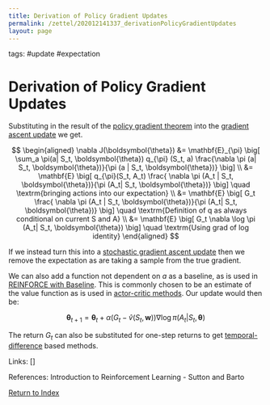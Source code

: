 ```yaml
---
title: Derivation of Policy Gradient Updates
permalink: /zettel/202012141337_derivationPolicyGradientUpdates
layout: page
---
```

tags: #update #expectation

# Derivation of Policy Gradient Updates

Substituting in the result of the [policy gradient theorem](202012141215_policyGradientTheorem) into 
the [gradient ascent update](202012141139_policyGradientMethods) we get.

$$
\begin{aligned}
\nabla J(\boldsymbol{\theta}) &= \mathbf{E}_{\pi} \big[ \sum_a \pi(a| S_t, \boldsymbol{\theta}) q_{\pi} (S_t, a) \frac{\nabla \pi (a| S_t, \boldsymbol{\theta})}{\pi (a | S_t, \boldsymbol{\theta})} \big] \\
&= \mathbf{E} \big[ q_{\pi}(S_t, A_t) \frac{ \nabla \pi (A_t | S_t, \boldsymbol{\theta})}{\pi (A_t| S_t, \boldsymbol{\theta})} \big] \quad \textrm{bringing actions into our expectation} \\
&= \mathbf{E} \big[ G_t \frac{ \nabla \pi (A_t | S_t, \boldsymbol{\theta})}{\pi (A_t| S_t, \boldsymbol{\theta})} \big] \quad \textrm{Definition of q as always conditional on current S and A} \\
&= \mathbf{E} \big[ G_t \nabla \log \pi (A_t| S_t, \boldsymbol{\theta}) \big] \quad \textrm{Using grad of log identity}
\end{aligned}
$$

If we instead turn this into a [stochastic gradient ascent update](202104051024_stochasticGradientDescent) then we remove 
the expectation as are taking a sample from the true gradient.

We can also add a function not dependent on $a$ as a baseline, as is used in [REINFORCE with Baseline](202012121514_reinforceWithBaseline). 
This is commonly chosen to be an estimate of the value function as is used in [actor-critic methods](202012141327_actorCriticMethods). Our 
update would then be:

$$
\boldsymbol{\theta}_{t+1} = \boldsymbol{\theta}_{t} + \alpha \big( G_t - \hat{v}(S_t, \mathbf{w}) \big) \nabla \log \pi (A_t | S_t, \boldsymbol{\theta})
$$

The return $G_t$ can also be substituted for one-step returns to get [temporal-difference](202011302050_tabularTDZero) based methods.


Links: []

References: Introduction to Reinforcement Learning - Sutton and Barto

[Return to Index](index)
